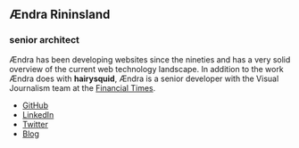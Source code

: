 ## Ændra Rininsland

### senior architect

Ændra has been developing websites since the nineties and has a very solid overview of the current web technology landscape. In addition to the work Ændra does with **hairysquid**, Ændra is a senior developer with the Visual Journalism team at the [Financial Times](https://www.ft.com/æ).

- [GitHub](https://www.github.com/aendrew)
- [LinkedIn](https://www.linkedin.com/in/aendrew)
- [Twitter](https://www.twitter.com/aendra/)
- [Blog](https://www.aendra.com)
